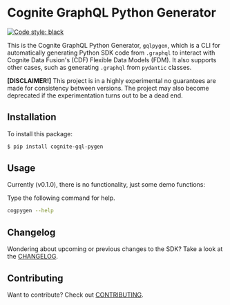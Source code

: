 Cognite GraphQL Python Generator
==========================
[![Code style: black](https://img.shields.io/badge/code%20style-black-000000.svg)](https://github.com/ambv/black)

This is the Cognite GraphQL Python Generator, `gqlpygen`, which is a CLI for automatically generating Python SDK code
from `.graphql` to interact with Cognite Data Fusion's (CDF) Flexible Data Models (FDM). It also supports other cases,
such as generating `.graphql` from `pydantic` classes.

**[DISCLAIMER!]** This project is in a highly experimental no guarantees are made for consistency between versions. The
project may also become deprecated if the experimentation turns out to be a dead end.

## Installation

To install this package:
```bash
$ pip install cognite-gql-pygen
```
## Usage

Currently (v0.1.0), there is no functionality, just some demo functions:

Type the following command for help.
```bash
cogpygen --help
```


## Changelog
Wondering about upcoming or previous changes to the SDK? Take a look at the [CHANGELOG](https://github.com/cognitedata/cognite-gql-pygen/blob/master/CHANGELOG.md).

## Contributing
Want to contribute? Check out [CONTRIBUTING](https://github.com/cognitedata/cognite-sdk-python/blob/master/CONTRIBUTING.md).
